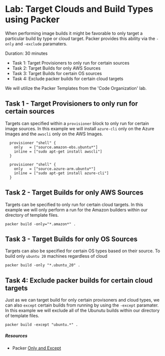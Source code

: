# Lab: Target Clouds and Build Types using Packer
When performing image builds it might be favorable to only target a particular build by type or cloud target.  Packer provides this ability via the `-only` and `-exclude` paramaters.

Duration: 30 minutes

- Task 1: Target Provisioners to only run for certain sources
- Task 2: Target Builds for only AWS Sources
- Task 3: Target Builds for certain OS sources
- Task 4: Exclude packer builds for certain cloud targets

We will utilize the Packer Templates from the 'Code Organization' lab.

## Task 1 - Target Provisioners to only run for certain sources
Targets can specified within a `provisioner` block to only run for certain image sources.  In this example we will install `azure-cli` only on the Azure Images and the `awscli` only on the AWS Images.

```hcl
  provisioner "shell" {
    only   = ["source.amazon-ebs.ubuntu*"]
    inline = ["sudo apt-get install awscli"]
  }

  provisioner "shell" {
    only   = ["source.azure-arm.ubuntu*"]
    inline = ["sudo apt-get install azure-cli"]
  }
```

## Task 2 - Target Builds for only AWS Sources
Targets can be specified to only run for certain cloud targets.  In this example we will only perform a run for the Amazon builders within our directory of template files.

```
packer build -only="*.amazon*" .
```

## Task 3 - Target Builds for only OS Sources

Targets can also be specified for certain OS types based on their source.  To build only `ubuntu 20` machines regardless of cloud

```shell
packer build -only "*.ubuntu_20" .
```

## Task 4: Exclude packer builds for certain cloud targets
Just as we can target build for only certain provisoners and cloud types, we can also `except` certain builds from running by using the `-except` paramater.  In this example we will exclude all of the Ubunutu builds within our directory of template files.

```
packer build -except "ubuntu.*" .
```

##### Resources
* Packer [Only and Except](https://www.packer.io/docs/templates/hcl_templates/onlyexcept)
